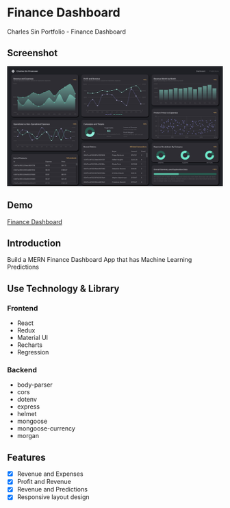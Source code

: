 # Finance Dashboard

Charles Sin Portfolio - Finance Dashboard

## Screenshot

![alt cover](https://github.com/CharlesSin/Finance-App/blob/master/finance-app/public/images/cover.jpg)

## Demo

[Finance Dashboard](https://charles-finance-app.netlify.app/)

## Introduction

Build a MERN Finance Dashboard App that has Machine Learning Predictions

## Use Technology & Library

### Frontend

- React
- Redux
- Material UI
- Recharts
- Regression

### Backend

- body-parser
- cors
- dotenv
- express
- helmet
- mongoose
- mongoose-currency
- morgan

## Features

- [x] Revenue and Expenses
- [x] Profit and Revenue
- [x] Revenue and Predictions
- [x] Responsive layout design
